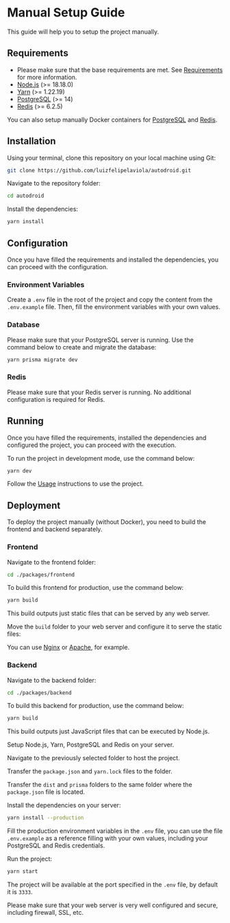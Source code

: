 # Manual Setup Guide

This guide will help you to setup the project manually.

## Requirements

- Please make sure that the base requirements are met. See [Requirements](../README.md#requirements) for more information.
- [Node.js](https://nodejs.org/en/) (>= 18.18.0)
- [Yarn](https://classic.yarnpkg.com/lang/en/docs/install) (>= 1.22.19)
- [PostgreSQL](https://www.postgresql.org/) (>= 14)
- [Redis](https://redis.io/) (>= 6.2.5)

You can also setup manually Docker containers for [PostgreSQL](https://hub.docker.com/_/postgres) and [Redis](https://hub.docker.com/_/redis).

## Installation

Using your terminal, clone this repository on your local machine using Git:

```bash
git clone https://github.com/luizfelipelaviola/autodroid.git
```

Navigate to the repository folder:

```bash
cd autodroid
```

Install the dependencies:

```bash
yarn install
```

## Configuration

Once you have filled the requirements and installed the dependencies, you can proceed with the configuration.

### Environment Variables

Create a `.env` file in the root of the project and copy the content from the `.env.example` file. Then, fill the environment variables with your own values.

### Database

Please make sure that your PostgreSQL server is running.
Use the command below to create and migrate the database:

```bash
yarn prisma migrate dev
```

### Redis

Please make sure that your Redis server is running.
No additional configuration is required for Redis.

## Running

Once you have filled the requirements, installed the dependencies and configured the project, you can proceed with the execution.

To run the project in development mode, use the command below:

```bash
yarn dev
```

Follow the [Usage](../README.md#usage) instructions to use the project.

## Deployment

To deploy the project manually (without Docker), you need to build the frontend and backend separately.

### Frontend

Navigate to the frontend folder:

```bash
cd ./packages/frontend
```

To build this frontend for production, use the command below:

```bash
yarn build
```

This build outputs just static files that can be served by any web server.

Move the `build` folder to your web server and configure it to serve the static files:

You can use [Nginx](https://www.nginx.com/) or [Apache](https://httpd.apache.org/), for example.

### Backend

Navigate to the backend folder:

```bash
cd ./packages/backend
```

To build this backend for production, use the command below:

```bash
yarn build
```

This build outputs just JavaScript files that can be executed by Node.js.

Setup Node.js, Yarn, PostgreSQL and Redis on your server.

Navigate to the previously selected folder to host the project.

Transfer the `package.json` and `yarn.lock` files to the folder.

Transfer the `dist` and `prisma` folders to the same folder where the `package.json` file is located.

Install the dependencies on your server:

```bash
yarn install --production
```

Fill the production environment variables in the `.env` file, you can use the file `.env.example` as a reference filling with your own values, including your PostgreSQL and Redis credentials.

Run the project:

```bash
yarn start
```

The project will be available at the port specified in the `.env` file, by default it is `3333`.

Please make sure that your web server is very well configured and secure, including firewall, SSL, etc.